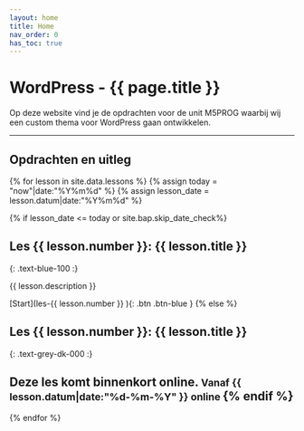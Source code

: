```yaml
---
layout: home
title: Home
nav_order: 0
has_toc: true
---
```


# WordPress - {{ page.title }}

Op deze website vind je de opdrachten voor de unit M5PROG waarbij wij een custom thema voor WordPress gaan ontwikkelen.

---

## Opdrachten en uitleg

{% for lesson in site.data.lessons %}
{% assign today = "now"|date:"%Y%m%d" %}
{% assign lesson_date = lesson.datum|date:"%Y%m%d" %}

{% if lesson_date <= today or site.bap.skip_date_check%}
## Les {{ lesson.number }}:  {{ lesson.title }}
{: .text-blue-100 :}

{{ lesson.description }}

[Start](les-{{ lesson.number }} ){: .btn .btn-blue }
{% else %}
## Les {{ lesson.number }}:  {{ lesson.title }}
{: .text-grey-dk-000 :}

Deze les komt binnenkort online. 
<small>Vanaf {{ lesson.datum|date:"%d-%m-%Y" }} online </small>
{% endif %}
---

{% endfor %}
